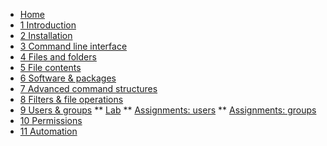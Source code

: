 <!-- docs/_sidebar.md -->
* [Home](/)
* [1 Introduction](./01_introduction/01_course.md)
* [2 Installation](./02_installation/01_course.md)
* [3 Command line interface](./03_commandline/01_course.md)
* [4 Files and folders](./04_filesandfolders/01_course.md)
* [5 File contents](./05_filecontents/01_course.md)
* [6 Software & packages](./06_software/01_course.md)
* [7 Advanced command structures](./07_advancedcommands/01_course.md)
* [8 Filters & file operations ](./08_filters/01_course.md)
* [9 Users & groups](./09_usersandgroups/01_course.md)
** [Lab](./09_usersandgroups/02_lab.md)
** [Assignments: users](./09_usersandgroups/exercises/users/99_exercises.md)
** [Assignments: groups](./09_usersandgroups/exercises/groups/99_exercises.md)
* [10 Permissions](./10_permissions/01_course.md)
* [11 Automation](./11_automation/01_course.md)